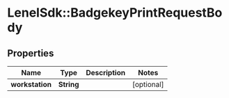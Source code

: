 # LenelSdk::BadgekeyPrintRequestBody

## Properties
Name | Type | Description | Notes
------------ | ------------- | ------------- | -------------
**workstation** | **String** |  | [optional] 

